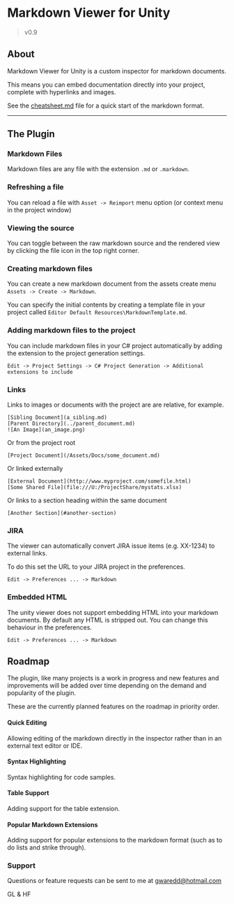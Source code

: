 # Markdown Viewer for Unity
> v0.9

## About
Markdown Viewer for Unity is a custom inspector for markdown documents.

This means you can embed documentation directly into your project, complete with hyperlinks and images.

See the [cheatsheet.md](cheatsheet.md) file for a quick start of the markdown format.

---

## The Plugin

### Markdown Files
Markdown files are any file with the extension `.md` or `.markdown`.

### Refreshing a file
You can reload a file with `Asset -> Reimport` menu option (or context menu in the project window)

### Viewing the source
You can toggle between the raw markdown source and the rendered view by clicking the file icon in the top right corner.

### Creating markdown files
You can create a new markdown document from the assets create menu `Assets -> Create -> Markdown`.

You can specify the initial contents by creating a template file in your project called `Editor Default Resources\MarkdownTemplate.md`.

### Adding markdown files to the project
You can include markdown files in your C# project automatically by adding the extension to the project generation settings.

`Edit -> Project Settings -> C# Project Generation -> Additional extensions to include`

### Links
Links to images or documents with the project are are relative, for example.

```
[Sibling Document](a_sibling.md)
[Parent Directory](../parent_document.md)
![An Image](an_image.png)
```

Or from the project root

```
[Project Document](/Assets/Docs/some_document.md)
```

Or linked externally

```
[External Document](http://www.myproject.com/somefile.html)
[Some Shared File](file:///U:/ProjectShare/mystats.xlsx)
```

Or links to a section heading within the same document

```
[Another Section](#another-section)
```


### JIRA
The viewer can automatically convert JIRA issue items (e.g. XX-1234) to external links.

To do this set the URL to your JIRA project in the preferences.

`Edit -> Preferences ... -> Markdown`

### Embedded HTML
The unity viewer does not support embedding HTML into your markdown documents. By default any HTML is stripped out. You can change this behaviour in the preferences.

`Edit -> Preferences ... -> Markdown`



## Roadmap
The plugin, like many projects is a work in progress and new features and improvements will be added over time depending on the demand and popularity of the plugin.

These are the currently planned features on the roadmap in priority order.

#### Quick Editing
Allowing editing of the markdown directly in the inspector rather than in an external text editor or IDE.

#### Syntax Highlighting
Syntax highlighting for code samples.

#### Table Support
Adding support for the table extension.

#### Popular Markdown Extensions
Adding support for popular extensions to the markdown format (such as to do lists and strike through).


### Support
Questions or feature requests can be sent to me at [gwaredd@hotmail.com](mailto:gwaredd@hotmail.com)

GL & HF

